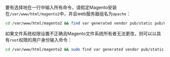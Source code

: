 要有选择地在一行中输入所有命令，请假定Magento安装在`/var/www/html/magento2`中，并且web服务器组名为`apache`：

```bash
cd /var/www/html/magento2 && find var generated vendor pub/static pub/media app/etc -type f -exec chmod g+w {} + && find var generated vendor pub/static pub/media app/etc -type d -exec chmod g+ws {} + && chown -R :apache . && chmod u+x bin/magento
```

如果文件系统权限设置不正确且Magento文件系统所有者无法更改，则可以以具有`root`权限的用户身份输入命令：

```bash
cd /var/www/html/magento2 && sudo find var generated vendor pub/static pub/media app/etc -type f -exec chmod g+w {} + && sudo find var generated vendor pub/static pub/media app/etc -type d -exec chmod g+ws {} + && sudo chown -R :apache . && sudo chmod u+x bin/magento
```

